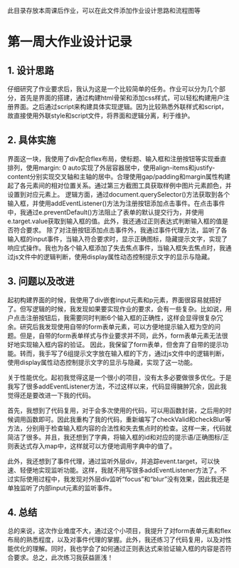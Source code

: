 此目录存放本周课后作业，可以在此文件添加作业设计思路和流程图等

# 第一周大作业设计记录

## 1. 设计思路
仔细研究了作业要求后，我认为这是一个比较简单的任务。作业可以分为几个部分，首先是界面的搭建，通过构建html骨架和添加css样式，可以轻松构建用户注册界面。之后通过script来构建具体实现逻辑。因为比较熟悉外联样式和script，故直接使用外联style和script文件，将界面和逻辑分离，利于维护。

## 2. 具体实施
界面这一块，我使用了div配合flex布局，使标题、输入框和注册按钮等实现垂直排列，使用margin: 0 auto实现了外层容器居中，使用align-items和justify-content分别实现交叉轴和主轴的居中。合理使用gap/padding和margin属性构建起了各元素间的相对位置关系。通过第三方截图工具获取样例中图片元素颜色，并设置到对应元素上。
逻辑方面，通过document.querySelector()方法获取到各个输入框，并使用addEventListener()方法为注册按钮添加点击事件。在点击事件中，我通过e.preventDefault()方法阻止了表单的默认提交行为，并使用e.target.value获取到输入框的值。此外，我还通过正则表达式判断输入框的值是否符合要求。
除了对注册按钮添加点击事件外，我通过事件代理方法，监听了各输入框的input事件，当输入符合要求时，显示正确图标，隐藏提示文字，实现了响应式操作。我也为各个输入框添加了失去焦点事件，当输入框失去焦点时，我通过js文件中的逻辑判断，使用display属性动态控制提示文字的显示与隐藏。


## 3. 问题以及改进
起初构建界面的时候，我使用了div嵌套input元素和p元素，界面很容易就搭好了。但写逻辑的时候，我发现如果要实现作业的要求，会有一些复杂。比如说，用户点击注册按钮后，我需要同时判断6个输入框的正确性，这样会显得很复杂冗余。研究后我发现使用自带的form表单元素，可以方便地提示输入框为空的问题。但是，自带的form表单样式与作业要求并不同，此外，form表单元素无法很好地实现输入框内容的验证。
因此，我保留了form表单，但舍弃了自带的提示功能。转而，我手写了6组提示文字放在输入框的下方，通过js文件中的逻辑判断，使用display属性动态控制提示文字的显示与隐藏，实现了这一功能。

关于性能优化。起初我觉得这是一个很小的项目，没有太多必要做很多优化。于是我写了很多addEventListener方法，不过这样以来，代码显得臃肿冗余，因此我觉得还是要改进一下我的代码。

首先，我想到了代码复用，对于会多次使用的代码，可以用函数封装，之后用的时候调用函数即可。因此我重构了我的代码，重新编写了checkValid和checkBlur等方法，分别用于检查输入框内容的合法性和失去焦点时的检查。这样一来，代码就简洁了很多。并且，我还想到了字典，将输入框的id和对应的提示语/正确图标/正则表达式存入map中，这样就可以方便地调用字典中的值了。

此外，我还想到了事件代理，通过监听外层div，并追踪event.target，可以快速、轻便地实现监听功能。这样，我就不用写很多addEventListener方法了。不过实际使用过程中，我发现对外层div监听“focus”和“blur”没有效果，因此我还是单独监听了内部input元素的监听事件。


## 4. 总结
总的来说，这次作业难度不大，通过这个小项目，我提升了对form表单元素和flex布局的熟悉程度，以及对事件代理的掌握。此外，我还练习了代码复用，以及对性能优化的理解。同时，我也学会了如何通过正则表达式来验证输入框的内容是否符合要求。总之，此次练习我获益匪浅！